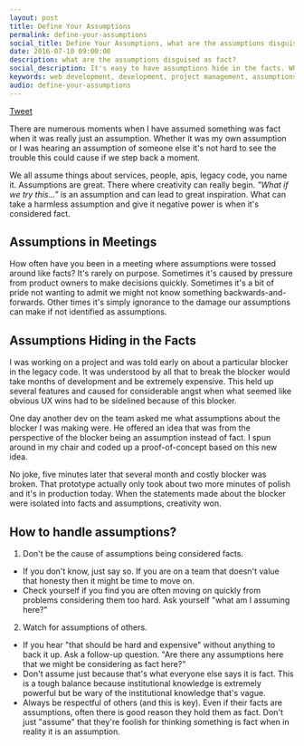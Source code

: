 ```yaml
---
layout: post
title: Define Your Assumptions
permalink: define-your-assumptions
social_title: Define Your Assumptions, what are the assumptions disguised as fact?
date: 2016-07-10 09:00:00
description: what are the assumptions disguised as fact?
social_description: It's easy to have assumptions hide in the facts. What facts have you held as fact that were in fact assumptions?
keywords: web development, development, project management, assumptions, legacy code
audio: define-your-assumptions
---
```

<a href="https://twitter.com/share" class="twitter-share-button" data-text="What assumptions are you treating as facts?" data-url="http://peter.coffee/define-your-assumptions" data-show-count="false">Tweet</a><script async src="//platform.twitter.com/widgets.js" charset="utf-8"></script>

There are numerous moments when I have assumed something was fact when it was really just an assumption. Whether it was my own assumption or I was hearing an assumption of someone else it's not hard to see the trouble this could cause if we step back a moment.

We all assume things about services, people, apis, legacy code, you name it. Assumptions are great. There where creativity can really begin. *"What if we try this..."* is an assumption and can lead to great inspiration. What can take a harmless assumption and give it negative power is when it's considered fact.

## Assumptions in Meetings
How often have you been in a meeting where assumptions were tossed around like facts? It's rarely on purpose. Sometimes it's caused by pressure from product owners to make decisions quickly. Sometimes it's a bit of pride not wanting to admit we might not know something backwards-and-forwards. Other times it's simply ignorance to the damage our assumptions can make if not identified as assumptions.

## Assumptions Hiding in the Facts
I was working on a project and was told early on about a particular blocker in the legacy code. It was understood by all that to break the blocker would take months of development and be extremely expensive. This held up several features and caused for considerable angst when what seemed like obvious UX wins had to be sidelined because of this blocker.

One day another dev on the team asked me what assumptions about the blocker I was making were. He offered an idea that was from the perspective of the blocker being an assumption instead of fact. I spun around in my chair and coded up a proof-of-concept based on this new idea.

No joke, five minutes later that several month and costly blocker was broken. That prototype actually only took about two more minutes of polish and it's in production today. When the statements made about the blocker were isolated into facts and assumptions, creativity won.

## How to handle assumptions?
1. Don't be the cause of assumptions being considered facts.
  * If you don't know, just say so. If you are on a team that doesn't value that honesty then it might be time to move on.
  * Check yourself if you find you are often moving on quickly from problems considering them too hard. Ask yourself "what am I assuming here?"
2. Watch for assumptions of others.
  * If you hear "that should be hard and expensive" without anything to back it up. Ask a follow-up question. "Are there any assumptions here that we might be considering as fact here?"
  * Don't assume just because that's what everyone else says it is fact. This is a tough balance because institutional knowledge is extremely powerful but be wary of the institutional knowledge that's vague.
  * Always be respectful of others (and this is key). Even if their facts are assumptions, often there is good reason they hold them as fact. Don't just "assume" that they're foolish for thinking something is fact when in reality it is an assumption.
